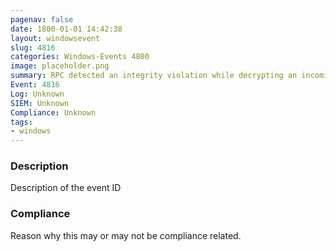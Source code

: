 ```yaml
---
pagenav: false
date: 1800-01-01 14:42:38
layout: windowsevent
slug: 4816
categories: Windows-Events 4800
image: placeholder.png
summary: RPC detected an integrity violation while decrypting an incoming message
Event: 4816
Log: Unknown
SIEM: Unknown
Compliance: Unknown
tags:
- windows
---
```


### Description

Description of the event ID

### Compliance

Reason why this may or may not be compliance related.
